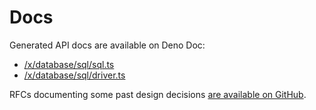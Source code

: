 # Docs

Generated API docs are available on Deno Doc:

- [/x/database/sql/sql.ts](https://doc.deno.land/https/deno.land/x/database/sql.ts)
- [/x/database/sql/driver.ts](https://doc.deno.land/https/deno.land/x/database/driver.ts)

RFCs documenting some past design decisions
[are available on GitHub](https://github.com/jeremyBanks/database/tree/trunk/docs/rfcs).
